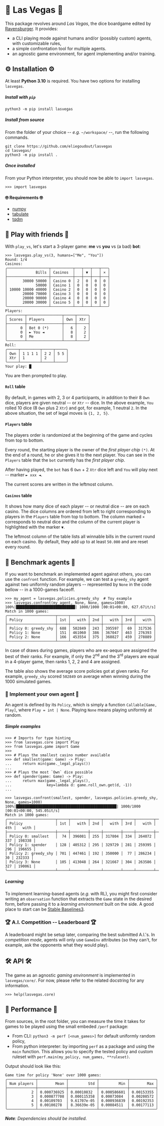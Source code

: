 # 🎲 Las Vegas 🎲

This package revolves around _Las Vegas_, the dice boardgame edited by [Ravensburger](https://www.ravensburger.fr/produits/jeux-de-soci%C3%A9t%C3%A9/jeux-d-ambiance/las-vegas-26745/index.html). It provides:

- a CLI playing mode against humans and/or (possibly custom) agents, with customizable rules,
- a simple confrontation tool for multiple agents.
- an agnostic game environment, for agent implementing and/or training.


## ⚙️ Installation ⚙️

At least **Python 3.10** is required. You have two options for installing `lasvegas`.

##### Install with `pip`

```
python3 -m pip install lasvegas
```

##### Install from source

From the folder of your choice -- _e.g._ `~/workspace/` --, run the following commands.
```
git clone https://github.com/eliegoudout/lasvegas
cd lasvegas/
python3 -m pip install .
```

##### Once installed

From your Python interpreter, you should now be able to `import lasvegas`.
```pycon
>>> import lasvegas
```

#### 🤓 Requirements 🤓

- [numpy](https://github.com/numpy/numpy)
- [tabulate](https://github.com/astanin/python-tabulate)
- [tqdm](https://github.com/tqdm/tqdm)

</details>

## 🤜 Play with friends 🤛

With `play_vs`, let's start a 3-player game: **me** vs **you** vs (a bad) **bot**:
```pycon
>>> lasvegas.play_vs(3, humans=["Me", "You"])
Round: 1/4
Casinos:
╭───────────────────┬──────────┬───┬───┬───┬───╮
│             Bills │ Casinos  │   │ ▼ │   │ × │
├───────────────────┼──────────┼───┼───┼───┼───┤
│       30000 50000 │ Casino 0 │ 2 │ 0 │ 0 │ 0 │
│             50000 │ Casino 1 │ 0 │ 0 │ 0 │ 0 │
│ 10000 10000 40000 │ Casino 2 │ 0 │ 0 │ 0 │ 0 │
│       20000 70000 │ Casino 3 │ 0 │ 0 │ 0 │ 0 │
│       20000 90000 │ Casino 4 │ 0 │ 0 │ 0 │ 0 │
│       20000 30000 │ Casino 5 │ 0 │ 0 │ 0 │ 0 │
╰───────────────────┴──────────┴───┴───┴───┴───╯
Players:
╭────────┬────────────────┬─────┬─────╮
│ Scores │ Players        │ Own │ Xtr │
├────────┼────────────────┼─────┼─────┤
│      0 │ Bot 0 (*)      │   6 │   2 │
│      0 │ ► You ◄        │   8 │   2 │
│      0 │ Me             │   8 │   2 │
╰────────┴────────────────┴─────┴─────╯
Roll:
╭─────┬─────────┬─────┬─────╮
│ Own │ 1 1 1 1 │ 2 2 │ 5 5 │
│ Xtr │ 1       │ 2   │     │
╰─────┴─────────┴─────┴─────╯
Your play: █
```

You are then prompted to play.

#### `Roll` table

By default, in games with 2, 3 or 4 participants, in addition to their 8 `Own` dice, players are given neutral -- or `Xtr` -- dice. In the above example, `You` rolled 10 dice (8 `Own` plus 2 `Xtr`) and got, for example, 1 neutral `2`. In the above situation, the set of legal moves is `{1, 2, 5}`.

#### `Players` table

The players order is randomized at the beginning of the game and cycles from top to bottom.

Every round, the starting player is the owner of the _first player chip_ `(*)`. At the end of a round, he or she gives it to the next player. You can see in the `Players` table that the `bot` currently has the _first player chip_.

After having played, the `bot` has 6 `Own` + 2 `Xtr` dice left and `You` will play next -- marker `► xxx ◄`.

The current scores are written in the leftmost column.

#### `Casinos` table

It shows how many dice of each player -- or neutral dice -- are on each casino. The dice columns are ordered from left to right corresponding to players in the `Players` table from top to bottom. The column marked `×` corresponds to neutral dice and the column of the current player is highlighted with the marker `▼`.

The leftmost column of the table lists all winnable bills in the current round on each casino. By default, they add up to at least `50.000` and are reset every round.


## 🤖 Benchmark agents 🤖

If you want to benchmark an implemented agent against others, you can use the `confront` function. For example, we can test a `greedy_shy` agent against two uniformly random players -- represented by `None` in the code bellow -- in a 1000-games faceoff. 
```pycon
>>> my_agent = lasvegas.policies.greedy_shy  # Toy example
>>> lasvegas.confront(my_agent, None, None, games=1000)
100%|███████████████████████████| 1000/1000 [00:01<00:00, 627.67it/s]
Match in 1000 games:
╭──────────────────────┬─────┬────────┬─────┬────────┬─────┬────────╮
│ Policy               │ 1st │   with │ 2nd │   with │ 3rd │   with │
├──────────────────────┼─────┼────────┼─────┼────────┼─────┼────────┤
│ Policy 0: greedy_shy │ 688 │ 502849 │ 243 │ 395597 │  69 │ 317536 │
│ Policy 1: None       │ 151 │ 461060 │ 386 │ 367047 │ 463 │ 276393 │
│ Policy 2: None       │ 166 │ 453554 │ 375 │ 368827 │ 459 │ 278889 │
╰──────────────────────┴─────┴────────┴─────┴────────┴─────┴────────╯
```

In case of draws during games, players who are ex-aequo are assigned the best of their ranks. For example, if only the 2<sup>nd</sup> and the 3<sup>rd</sup> players are equal in a 4-player game, then ranks 1, 2, 2 and 4 are assigned.

The table also shows the average score policies got at given ranks. For example, `greedy_shy` scored `502849` on average when winning during the 1000 simulated games.

### 🧠 Implement your own agent 🧠

An agent is defined by its `Policy`, which is simply a function `Callable[Game, Play]`, where `Play = int | None`. Playing `None` means playing uniformly at random.

##### Simple examples

```pycon
>>> # Imports for type hinting
>>> from lasvegas.core import Play
>>> from lasvegas.game import Game
>>> 
>>> # Plays the smallest casino number available
>>> def smallest(game: Game) -> Play:
...     return min(game._legal_plays())
... 
>>> # Plays the most `Own` dice possible
>>> def spender(game: Game) -> Play:
...     return max(game._legal_plays(),
...                key=lambda d: game.roll_own.get(d, -1))
... 
```
```pycon
>>> lasvegas.confront(smallest, spender, lasvegas.policies.greedy_shy, None, games=1000)
100%|██████████████████████████████████████████████| 1000/1000 [00:01<00:00, 545.05it/s]
Match in 1000 games:
╭──────────────────────┬─────┬────────┬─────┬────────┬─────┬────────┬─────┬────────╮
│ Policy               │ 1st │   with │ 2nd │   with │ 3rd │   with │ 4th │   with │
├──────────────────────┼─────┼────────┼─────┼────────┼─────┼────────┼─────┼────────┤
│ Policy 0: smallest   │  74 │ 396081 │ 255 │ 317804 │ 334 │ 264072 │ 337 │ 198338 │
│ Policy 1: spender    │ 128 │ 405312 │ 295 │ 329729 │ 281 │ 259395 │ 296 │ 196655 │
│ Policy 2: greedy_shy │ 701 │ 447461 │ 192 │ 350000 │  77 │ 286234 │  30 │ 232333 │
│ Policy 3: None       │ 105 │ 413048 │ 264 │ 321667 │ 304 │ 263586 │ 327 │ 190061 │
╰──────────────────────┴─────┴────────┴─────┴────────┴─────┴────────┴─────┴────────╯
```

##### Learning

To implement learning-based agents (_e.g._ with RL), you might first consider writing an `observation` function that extracts the `Game` state in the desired form, before passing it to a _learning environment_ built on the side. A good place to start can be [Stable Baselines3](https://stable-baselines3.readthedocs.io/en/master/).

### 🏆 A.I. Competition -- Leaderboard 🏆

A leaderboard might be setup later, comparing the best submitted A.I.'s. In _competition mode_, agents will only use `GameEnv` attributes (so they can't, for example, ask the opponents what they would play).


## 🛠️ API 🛠️

The game as an agnostic _gaming environment_ is implemented in `lasvegas/core/`. For now, please refer to the related docstring for any information.

```pycon
>>> help(lasvegas.core)
```

## 🔧 Performance 🔧

From sources, in the root folder, you can measure the time it takes for games to be played using the small embeded `/perf` package:

- From CLI: `python3 -m perf [<num_games>]` for default uniformly random policy,
- From python interpreter: by importing `perf` as a package and using the `main` function. This allows you to specify the tested policy and custom ruleset with `perf.main(my_policy, num_games, **ruleset)`.

Output should look like this:
```pycon
Game time for policy 'None' over 1000 games:
╭─────────────┬─────────────┬─────────────┬─────────────┬────────────╮
│ Num players │        Mean │         Std │         Min │        Max │
├─────────────┼─────────────┼─────────────┼─────────────┼────────────┤
│           2 │ 0.000736925 │ 0.00010832  │ 0.000586601 │ 0.00153355 │
│           3 │ 0.000877708 │ 0.000115358 │ 0.00073084  │ 0.00208572 │
│           4 │ 0.00109703  │ 9.61707e-05 │ 0.000936839 │ 0.00192353 │
│           5 │ 0.00100278  │ 8.36639e-05 │ 0.00084511  │ 0.00177113 │
╰─────────────┴─────────────┴─────────────┴─────────────┴────────────╯
```
_**Note**: Dependencies should be installed._
